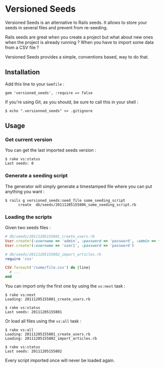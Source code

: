 # Versioned Seeds

Versioned Seeds is an alternative to Rails seeds. It allows to store your seeds in several files and prevent from re-seeding.

Rails seeds are great when you create a project but what about new ones when the project is already running ? When you have to import some data from a CSV file ?

Versioned Seeds provides a simple, conventions based, way to do that.

## Installation

Add this line to your `Gemfile` :

    gem 'versioned_seeds', :require => false

If you're using Git, as you should, be sure to call this in your shell :

    $ echo ".versionned_seeds" >> .gitignore

## Usage

### Get current version

You can get the last imported seeds version :

    $ rake vs:status
    Last seeds: 0

### Generate a seeding script

The generator will simply generate a timestamped file where you can put anything you want :

    $ rails g versioned_seeds:seed_file some_seeding_script
          create  db/seeds/20111205155806_some_seeding_script.rb

### Loading the scripts

Given two seeds files :

``` ruby
# db/seeds/20111205155801_create_users.rb
User.create!(:username => 'admin', :password => 'password', :admin => true)
User.create!(:username => 'user1', :password => 'password')

# db/seeds/20111205155802_import_articles.rb
require 'csv'

CSV.foreach('/some/file.csv') do |line|
  # ...
end
```

You can import only the first one by using the `vs:next` task :

    $ rake vs:next
    Loading: 20111205155801_create_users.rb

    $ rake vs:status
    Last seeds: 20111205155801

Or load all files using the `vs:all` task :

    $ rake vs:all
    Loading: 20111205155801_create_users.rb
    Loading: 20111205155802_import_articles.rb
    
    $ rake vs:status
    Last seeds: 20111205155802

Every script imported once will never be loaded again.
